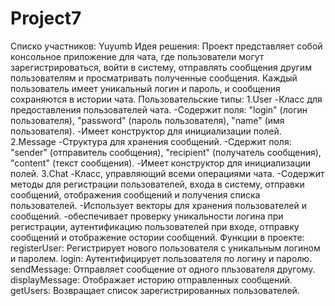 # Project7
Списко участников: Yuyumb
Идея решения:
Проект представляет собой консольное приложение для чата, где пользователи могут зарегистрироваться, войти в систему, отправлять сообщения другим пользователям и просматривать полученные сообщения. Каждый пользователь имеет уникальный логин и пароль, и сообщения сохраняются в истории чата.
Пользовательские типы:
1.User
-Класс для предоставления пользователей чата.
-Содержит поля: "login" (логин пользователя), "password" (пароль пользователя), "name" (имя пользователя).
-Имеет конструктор для инициализации полей.
2.Message
-Структура для хранения сообщений.
-Сдержит поля: "sender" (отправитель сообщения), "recipient" (получатель сообщения), "content" (текст сообщения).
-Имеет конструктор для инициализации полей.
3.Chat
-Класс, управляющий всеми операциями чата.
-Содержит методы для регистрации пользователей, входа в систему, отправки сообщений, отображения сообщений и получения списка пользователей.
-Использует векторы для хранения пользователей и сообщений.
-обеспечивает проверку уникальности логина при регистрации, аутентификацию пользователей при входе, отправку сообщений и отображение остории сообщений.
Функции в проекте:
registerUser: Регистрирует нового пользователя с уникальным логином и паролем.
login: Аутентифицирует пользователя по логину и паролю.
sendMessage: Отправляет сообщение от одного пльзователя другому.
displayMessage: Отображает историю отправленных сообщений.
getUsers: Возвращает список зарегистрированных пользователей.

